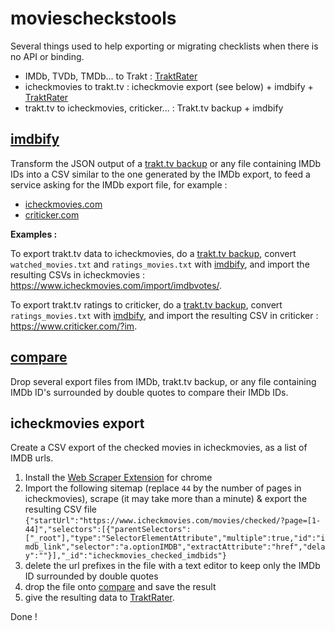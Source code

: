# moviescheckstools

Several things used to help exporting or migrating checklists when there is no API or binding.

- IMDb, TVDb, TMDb... to Trakt : [TraktRater][traktrater]
- icheckmovies to trakt.tv : icheckmovie export (see below) + imdbify + [TraktRater][traktrater]
- trakt.tv to icheckmovies, criticker... : Trakt.tv backup + imdbify

## [imdbify][imdbify]

Transform the JSON output of a [trakt.tv backup][ttvbackup] or any file containing IMDb IDs into a CSV similar to the one generated by the IMDb export, to feed a service asking for the IMDb export file, for example :
- [icheckmovies.com](https://www.icheckmovies.com/import/imdbvotes/)
- [criticker.com](https://www.criticker.com/?im)

**Examples :**

To export trakt.tv data to icheckmovies, do a [trakt.tv backup][ttvbackup], convert ``watched_movies.txt`` and ``ratings_movies.txt`` with [imdbify][imdbify], and import the resulting CSVs in icheckmovies : https://www.icheckmovies.com/import/imdbvotes/.

To export trakt.tv ratings to criticker, do a [trakt.tv backup][ttvbackup], convert ``ratings_movies.txt`` with [imdbify][imdbify], and import the resulting CSV in criticker : https://www.criticker.com/?im.

## [compare](https://rawgit.com/nliautaud/moviescheckstools/master/compare.html)

Drop several export files from IMDb, trakt.tv backup, or any file containing IMDb ID's surrounded by double quotes to compare their IMDb IDs. 

## icheckmovies export

Create a CSV export of the checked movies in icheckmovies, as a list of IMDB urls.

1. Install the [Web Scraper Extension](webscraper.io) for chrome
1. Import the following sitemap (replace ``44`` by the number of pages in icheckmovies), scrape (it may take more than a minute) & export the resulting CSV file  
``{"startUrl":"https://www.icheckmovies.com/movies/checked/?page=[1-44]","selectors":[{"parentSelectors":["_root"],"type":"SelectorElementAttribute","multiple":true,"id":"imdb_link","selector":"a.optionIMDB","extractAttribute":"href","delay":""}],"_id":"icheckmovies_checked_imdbids"}``
3. delete the url prefixes in the file with a text editor to keep only the IMDb ID surrounded by double quotes
4. drop the file onto [compare](#imdbify) and save the result
5. give the resulting data to [TraktRater][traktrater].

Done !

[ttvbackup]: http://eclectide.com/blog/2014/08/12/trakt-tv-backup/
[imdbify]: https://rawgit.com/nliautaud/moviescheckstools/master/imdbify.html
[traktrater]: https://github.com/damienhaynes/TraktRater
